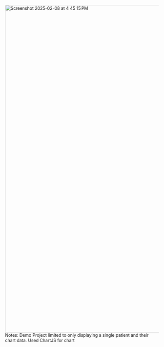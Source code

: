 
<img width="1072" alt="Screenshot 2025-02-08 at 4 45 15 PM" src="https://github.com/user-attachments/assets/22615942-e6a7-4a7f-8b95-5fa14fdb1993" />
Notes: Demo Project limited to only displaying a single patient and their chart data.
Used ChartJS for chart
